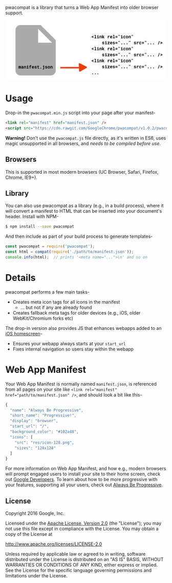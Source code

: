 pwacompat is a library that turns a Web App Manifest into older browser support.

<img src="explainer.png" align="center" alt="pwacompat explainer" />

# Usage

Drop-in the `pwacompat.min.js` script into your page after your manifest-

```html
<link rel="manifest" href="manifest.json" />
<script src="https://cdn.rawgit.com/GoogleChrome/pwacompat/v1.0.2/pwacompat.min.js"></script>
```

**Warning!** Don't use the `pwacompat.js` file directly, as it's written in ES6, uses magic unsupported in all browsers, and *needs to be compiled before use*.

## Browsers

This is supported in most modern browsers (UC Browser, Safari, Firefox, Chrome, IE9+).

## Library

You can also use pwacompat as a library (e.g., in a build process), where it will convert a manifest to HTML that can be inserted into your document's header.
Install with NPM-

```bash
$ npm install --save pwacompat
```

And then include as part of your build process to generate templates-

```js
const pwacompat = require('pwacompat');
const html = compat(require('./path/to/manifest.json'));
console.info(html);  // prints '<meta name="...">\n' and so on
```

# Details


pwacompat performs a few main tasks-

* Creates meta icon tags for all icons in the manifest
  * ... but not if any are already found
* Creates fallback meta tags for older devices (e.g., iOS, older WebKit/Chromium forks etc)

The drop-in version also provides JS that enhances webapps added to an [iOS homescreen](https://developer.apple.com/library/ios/documentation/AppleApplications/Reference/SafariWebContent/ConfiguringWebApplications/ConfiguringWebApplications.html#//apple_ref/doc/uid/TP40002051-CH3-SW2)-

* Ensures your webapp always starts at your `start_url`
* Fixes internal navigation so users stay within the webapp

# Web App Manifest

Your Web App Manifest is normally named `manifest.json`, is referenced from all pages on your site like `<link rel="manifest" href="path/to/manifest.json" />`, and should look a bit like this-

```js
{
  "name": "Always Be Progressive",
  "short_name": "Progressive!",
  "display": "browser",
  "start_url": "/",
  "background_color": "#102a48",
  "icons": [
    "src": "res/icon-128.png",
    "sizes": "128x128"
  ]
}
```

For more information on Web App Manifest, and how e.g., modern browsers will prompt engaged users to install your site to their home screen, check out [Google Developers](https://developers.google.com/web/updates/2014/11/Support-for-installable-web-apps-with-webapp-manifest-in-chrome-38-for-Android).
To learn about how to be more progressive with your features, supporting all your users, check out [Always Be Progressive](https://samthor.github.io/AlwaysBeProgressive/).

## License

Copyright 2016 Google, Inc.

Licensed under the [Apache License, Version 2.0](LICENSE) (the "License");
you may not use this file except in compliance with the License. You may
obtain a copy of the License at

   http://www.apache.org/licenses/LICENSE-2.0

Unless required by applicable law or agreed to in writing, software
distributed under the License is distributed on an "AS IS" BASIS,
WITHOUT WARRANTIES OR CONDITIONS OF ANY KIND, either express or implied.
See the License for the specific language governing permissions and
limitations under the License.
